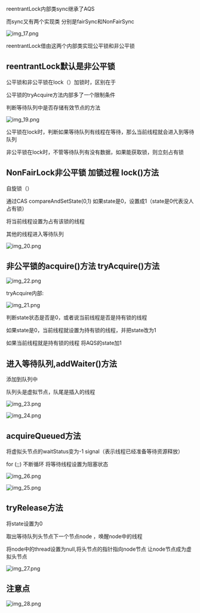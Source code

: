 reentrantLock内部类sync继承了AQS

而sync又有两个实现类 分别是fairSync和NonFairSync

![img_17.png](img_17.png)

reentrantLock借由这两个内部类实现公平锁和非公平锁

reentrantLock默认是非公平锁
---

公平锁和非公平锁在lock（）加锁时，区别在于

公平锁的tryAcquire方法内部多了一个限制条件

判断等待队列中是否存储有效节点的方法

![img_19.png](img_19.png)

公平锁在lock时，判断如果等待队列有线程在等待，那么当前线程就会进入到等待队列

非公平锁在lock时，不管等待队列有没有数据，如果能获取锁，则立刻占有锁

NonFairLock非公平锁 加锁过程 lock()方法
---

自旋锁（）

通过CAS compareAndSetState(0,1) 如果state是0，设置成1（state是0代表没人占有锁）

将当前线程设置为占有该锁的线程

其他的线程进入等待队列

![img_20.png](img_20.png)


非公平锁的acquire()方法 tryAcquire()方法
---

![img_22.png](img_22.png)

tryAcquire内部: 

![img_21.png](img_21.png)

判断state状态是否是0，或者说当前线程是否是持有锁的线程

如果state是0，当前线程就设置为持有锁的线程，并把state改为1

如果当前线程就是持有锁的线程 将AQS的state加1

进入等待队列,addWaiter()方法
---

添加到队列中

队列头是虚拟节点，队尾是插入的线程

![img_23.png](img_23.png)

![img_24.png](img_24.png)


acquireQueued方法
---

将虚拟头节点的waitStatus变为-1 signal（表示线程已经准备等待资源释放）

for (;;) 不断循环 将等待线程设置为阻塞状态

![img_26.png](img_26.png)


![img_25.png](img_25.png)


tryRelease方法 
---

将state设置为0

取出等待队列头节点下一个节点node ，唤醒node中的线程

将node中的thread设置为null,将头节点的指针指向node节点 让node节点成为虚拟头节点


![img_27.png](img_27.png)

注意点
---

![img_28.png](img_28.png)
